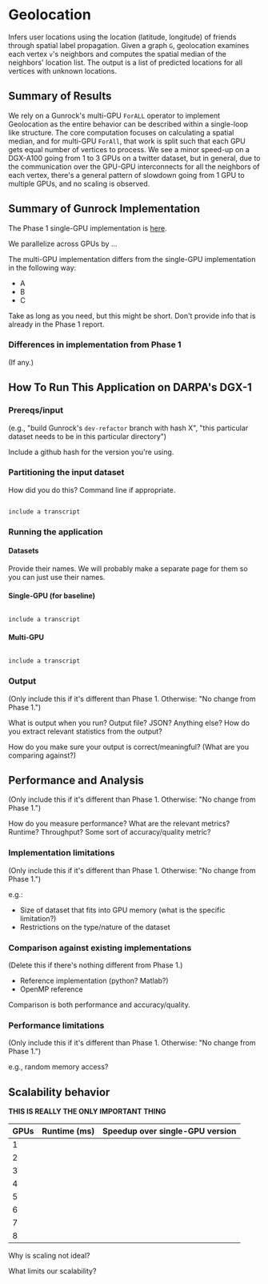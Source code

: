 # Geolocation

Infers user locations using the location (latitude, longitude) of friends through spatial label propagation. Given a graph `G`, geolocation examines each vertex `v`'s neighbors and computes the spatial median of the neighbors' location list. The output is a list of predicted locations for all vertices with unknown locations.

## Summary of Results

We rely on a Gunrock's multi-GPU `ForALL` operator to implement Geolocation as the entire behavior can be described within a single-loop like structure. The core computation focuses on calculating a spatial median, and for multi-GPU `ForAll`, that work is split such that each GPU gets equal number of vertices to process. We see a minor speed-up on a DGX-A100 going from 1 to 3 GPUs on a twitter dataset, but in general, due to the communication over the GPU-GPU interconnects for all the neighbors of each vertex, there's a general pattern of slowdown going from 1 GPU to multiple GPUs, and no scaling is observed.

## Summary of Gunrock Implementation

The Phase 1 single-GPU implementation is [here](../hive/hive_yourworkflowname).

We parallelize across GPUs by ...

The multi-GPU implementation differs from the single-GPU implementation in the following way:

- A
- B
- C


Take as long as you need, but this might be short. Don't provide info that is already in the Phase 1 report.

### Differences in implementation from Phase 1

(If any.)

## How To Run This Application on DARPA's DGX-1

### Prereqs/input

(e.g., "build Gunrock's `dev-refactor` branch with hash X", "this particular dataset needs to be in this particular directory")

Include a github hash for the version you're using.

### Partitioning the input dataset

How did you do this? Command line if appropriate.

<code>
include a transcript
</code>

### Running the application

#### Datasets

Provide their names. We will probably make a separate page for them so you can just use their names.

#### Single-GPU (for baseline)

<code>
include a transcript
</code>

#### Multi-GPU

<code>
include a transcript
</code>

### Output

(Only include this if it's different than Phase 1. Otherwise: "No change from Phase 1.")

What is output when you run? Output file? JSON? Anything else? How do you extract relevant statistics from the output?

How do you make sure your output is correct/meaningful? (What are you comparing against?)

## Performance and Analysis

(Only include this if it's different than Phase 1. Otherwise: "No change from Phase 1.")

How do you measure performance? What are the relevant metrics? Runtime? Throughput? Some sort of accuracy/quality metric?

### Implementation limitations

(Only include this if it's different than Phase 1. Otherwise: "No change from Phase 1.")

e.g.:

- Size of dataset that fits into GPU memory (what is the specific limitation?)
- Restrictions on the type/nature of the dataset

### Comparison against existing implementations

(Delete this if there's nothing different from Phase 1.)

- Reference implementation (python? Matlab?)
- OpenMP reference

Comparison is both performance and accuracy/quality.

### Performance limitations

(Only include this if it's different than Phase 1. Otherwise: "No change from Phase 1.")

e.g., random memory access?

## Scalability behavior

**THIS IS REALLY THE ONLY IMPORTANT THING**

| GPUs | Runtime (ms) | Speedup over single-GPU version |
|------|--------------|---------------------------------|
| 1    |              |                                 |
| 2    |              |                                 |
| 3    |              |                                 |
| 4    |              |                                 |
| 5    |              |                                 |
| 6    |              |                                 |
| 7    |              |                                 |
| 8    |              |                                 |

Why is scaling not ideal?

What limits our scalability?
